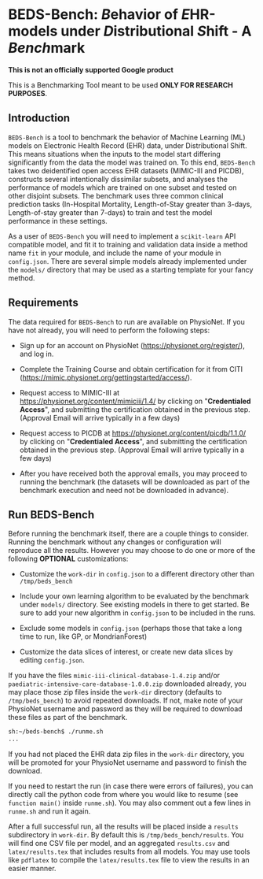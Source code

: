 # BEDS-Bench: *B*ehavior of *E*HR-models under *D*istributional *S*hift - A *Bench*mark

**This is not an officially supported Google product**

This is a Benchmarking Tool meant to be used **ONLY FOR RESEARCH PURPOSES**.

## Introduction

`BEDS-Bench` is a tool to benchmark the behavior of Machine Learning (ML) models on Electronic Health Record (EHR) data, under Distributional Shift. This means situations when the inputs to the model start differing significantly from the data the model was trained on. To this end, `BEDS-Bench` takes two deidentified open access EHR datasets (MIMIC-III and PICDB), constructs several intentionally dissimilar subsets, and analyses the performance of models which are trained on one subset and tested on other disjoint subsets. The benchmark uses three common clinical prediction tasks (In-Hospital Mortality, Length-of-Stay greater than 3-days, Length-of-stay greater than 7-days) to train and test the model performance in these settings.

As a user of `BEDS-Bench` you will need to implement a `scikit-learn` API compatible model, and fit it to training and validation data inside a method name `fit` in your module, and include the name of your module in `config.json`. There are several simple models already implemented under the `models/` directory that may be used as a starting template for your fancy method.

## Requirements

The data required for `BEDS-Bench` to run are available on PhysioNet. If you have not already, you will need to perform the following steps:

* Sign up for an account on PhysioNet (https://physionet.org/register/), and log in.

* Complete the Training Course and obtain certification for it from CITI (https://mimic.physionet.org/gettingstarted/access/).

* Request access to MIMIC-III at https://physionet.org/content/mimiciii/1.4/ by clicking on "**Credentialed Access**", and submitting the certification obtained in the previous step. (Approval Email will arrive typically in a few days)

* Request access to PICDB at https://physionet.org/content/picdb/1.1.0/ by clicking on "**Credentialed Access**", and submitting the certification obtained in the previous step. (Approval Email will arrive typically in a few days)

* After you have received both the approval emails, you may proceed to running the benchmark (the datasets will be downloaded as part of the benchmark execution and need not be downloaded in advance).


## Run BEDS-Bench

Before running the benchmark itself, there are a couple things to consider. Running the benchmark without any changes or configuration will reproduce all the results. However you may choose to do one or more of the following **OPTIONAL** customizations:

* Customize the `work-dir` in `config.json` to a different directory other than `/tmp/beds_bench`

* Include your own learning algorithm to be evaluated by the benchmark under `models/` directory. See existing models in there to get started. Be sure to add your new algorithm in `config.json` to be included in the runs.

* Exclude some models in `config.json` (perhaps those that take a long time to run, like GP, or MondrianForest)

* Customize the data slices of interest, or create new data slices by editing `config.json`.



If you have the files `mimic-iii-clinical-database-1.4.zip` and/or `paediatric-intensive-care-database-1.0.0.zip` downloaded already, you may place those zip files inside the `work-dir` directory (defaults to `/tmp/beds_bench`) to avoid repeated downloads. If not, make note of your PhysioNet username and password as they will be required to download these files as part of the benchmark.


```sh
sh:~/beds-bench$ ./runme.sh
...
```

If you had not placed the EHR data zip files in the `work-dir` directory, you will be promoted for your PhysioNet username and password to finish the download.

If you need to restart the run (in case there were errors of failures), you can directly call the python code from where you would like to resume (see `function main()` inside `runme.sh`). You may also comment out a few lines in `runme.sh` and run it again.

After a full successful run, all the results will be placed inside a `results` subdirectory in `work-dir`. By default this is `/tmp/beds_bench/results`. You will find one CSV file per model, and an aggregated `results.csv` and `latex/results.tex` that includes results from all models. You may use tools like `pdflatex` to compile the `latex/results.tex` file to view the results in an easier manner.
